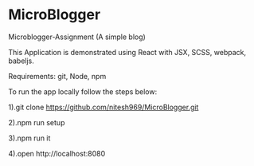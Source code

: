 # MicroBlogger
Microblogger-Assignment (A simple blog)

This Application is demonstrated using React with JSX, SCSS, webpack, babeljs.

Requirements:
git, Node, npm

To run the app locally follow the steps below:

1).git clone https://github.com/nitesh969/MicroBlogger.git

2).npm run setup

3).npm run it

4).open http://localhost:8080
